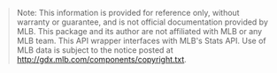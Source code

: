 > Note: This information is provided for reference only, without warranty or guarantee, and is not official documentation provided by MLB. This package and its author are not affiliated with MLB or any MLB team. This API wrapper interfaces with MLB's Stats API. Use of MLB data is subject to the notice posted at http://gdx.mlb.com/components/copyright.txt.